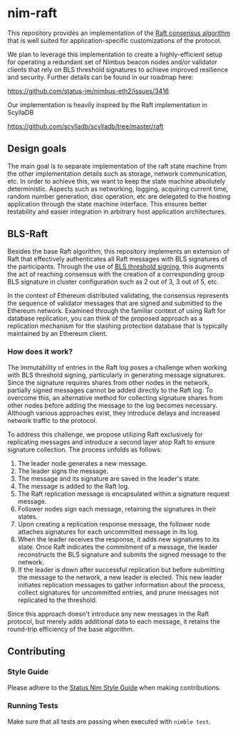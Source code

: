 # nim-raft

This repository provides an implementation of the [Raft consensus algorithm](https://raft.github.io/) that is well suited for application-specific customizations of the protocol.

We plan to leverage this implementation to create a highly-efficient setup for operating a redundant set of Nimbus beacon nodes and/or validator clients that rely on BLS threshold signatures to achieve improved resilience and security. Further details can be found in our roadmap here:

https://github.com/status-im/nimbus-eth2/issues/3416

Our implementation is heavily inspired by the Raft implementation in ScyllaDB 

https://github.com/scylladb/scylladb/tree/master/raft

## Design goals

The main goal is to separate implementation of the raft state machine from the other implementation details such as storage, network communication, etc.
In order to achieve this, we want to keep the state machine absolutely deterministic. Aspects such as networking, logging, acquiring current time, random number generation, disc operation, etc are delegated to the hosting application through the state machine interface. This ensures better testability and easier integration in arbitrary host application architectures.

## BLS-Raft

Besides the base Raft algorithm, this repository implements an extension of Raft that effectively authenticates all Raft messages with BLS signatures of the participants. Through the use of [BLS threshold signing](https://notes.status.im/BLS-Threshold-Signing#), this augments the act of reaching consensus with the creation of a corresponding group BLS signature in cluster configuration such as 2 out of 3, 3 out of 5, etc.

In the context of Ethereum distributed validating, the consensus represents the sequence of validator messages that are signed and submitted to the Ethereum network. Examined through the familiar context of using Raft for database replication, you can think of the proposed approach as a replication mechanism for the slashing protection database that is typically maintained by an Ethereum client.

### How does it work?

The immutability of entries in the Raft log poses a challenge when working with BLS threshold signing, particularly in generating message signatures.
Since the signature requires shares from other nodes in the network, partially signed messages cannot be added directly to the Raft log.
To overcome this, an alternative method for collecting signature shares from other nodes before adding the message to the log becomes necessary.
Although various approaches exist, they introduce delays and increased network traffic to the protocol.

To address this challenge, we propose utilizing Raft exclusively for replicating messages and introduce a second layer atop Raft to ensure signature collection. The process unfolds as follows:

1. The leader node generates a new message.
2. The leader signs the message.
3. The message and its signature are saved in the leader's state.
4. The message is added to the Raft log.
5. The Raft replication message is encapsulated within a signature request message.
6. Follower nodes sign each message, retaining the signatures in their states.
7. Upon creating a replication response message, the follower node attaches signatures for each uncommitted message in its log.
8. When the leader receives the response, it adds new signatures to its state. Once Raft indicates the commitment of a message, the leader reconstructs the BLS signature and submits the signed message to the network.
9. If the leader is down after successful replication but before submitting the message to the network, a new leader is elected. This new leader initiates replication
messages to gather information about the process, collect signatures for uncommitted entries, and prune messages not replicated to the threshold.

Since this approach doesn't introduce any new messages in the Raft protocol, but merely adds additional data to each message, it retains the round-trip efficiency of the base algorithm.

## Contributing

### Style Guide

Please adhere to the [Status Nim Style Guide](https://status-im.github.io/nim-style-guide/) when making contributions.

### Running Tests

Make sure that all tests are passing when executed with `nimble test`.
